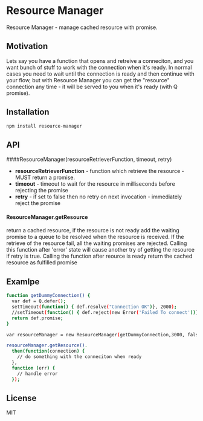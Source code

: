Resource Manager
=========

Resource Manager - manage cached resource with promise.


Motivation
-----------
Lets say you have a function that opens and retreive a conneciton, and you want bunch of stuff to work with the connection when it's ready. In normal cases you need to wait until the connection is ready and then continue with your flow, but with Resource Manager you can get the "resource" connection any time - it will be served to you when it's ready (with Q promise).


Installation
--------------

```sh
npm install resource-manager
```

API
----
####ResourceManager(resourceRetrieverFunction, timeout, retry)

  * **resourceRetrieverFunction** - function which retrieve the resource - MUST return a promise.
  * **timeout** - timeout to wait for the resource in milliseconds before rejecting the promise
  * **retry** - if set to false then no retry on next invocation - immediately reject the promise


#### ResourceManager.getResource
return a cached resource, if the resource is not ready add the waiting promise to a queue to be resolved when the resource is received.
If the retrieve of the resource fail, all the waiting promises are rejected. Calling this function after 'error' state will cause another try of getting the resource if retry is true. Calling the function after reource is ready return the cached resource as fulfilled promise

Examlpe
--------

```sh
function getDummyConnection() {
  var def = Q.defer();
  setTimeout(function() { def.resolve("Connection OK")}, 2000);
  //setTimeout(function() { def.reject(new Error('Failed To connect'))}, 2000);
  return def.promise;
}

var resourceManager = new ResourceManager(getDummyConnection,3000, false);

resourceManager.getResource().
  then(function(connection) {
    // do something with the conneciton when ready
  },
  function (err) {
    // handle error
  });
```


License
----

MIT

    
